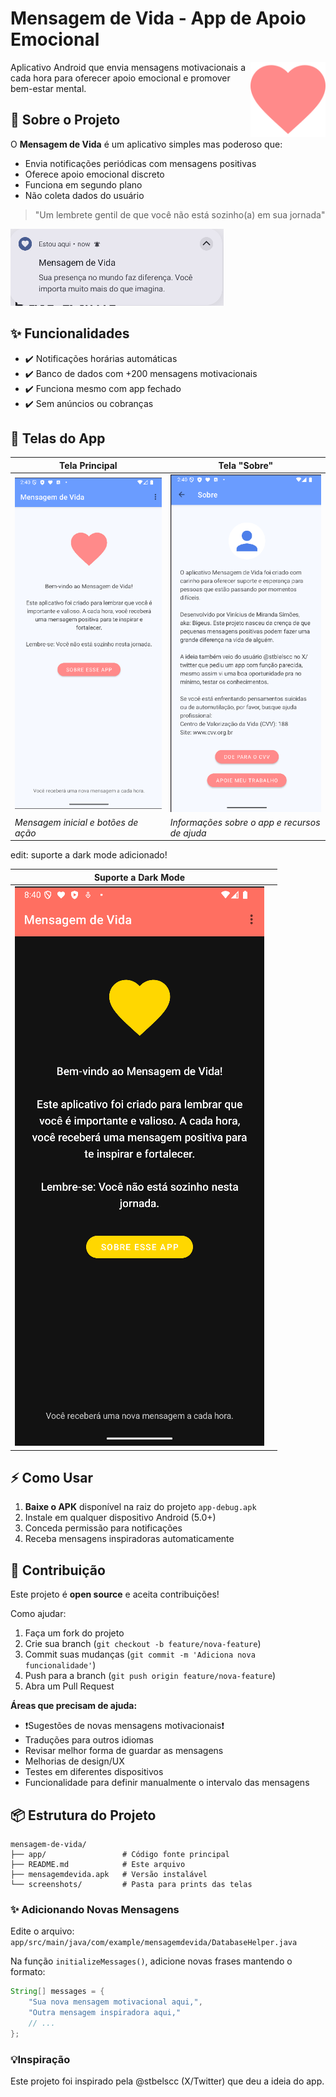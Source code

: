 # Mensagem de Vida - App de Apoio Emocional

<img src="screenshots/ic_heart.png" width="120" align="right"/>

Aplicativo Android que envia mensagens motivacionais a cada hora para oferecer apoio emocional e promover bem-estar mental.

## 📱 Sobre o Projeto

O **Mensagem de Vida** é um aplicativo simples mas poderoso que:
- Envia notificações periódicas com mensagens positivas
- Oferece apoio emocional discreto
- Funciona em segundo plano
- Não coleta dados do usuário

> "Um lembrete gentil de que você não está sozinho(a) em sua jornada"

![Exemplo de notificação](screenshots/Notification.png)

## ✨ Funcionalidades

- ✔️ Notificações horárias automáticas
- ✔️ Banco de dados com +200 mensagens motivacionais
- ✔️ Funciona mesmo com app fechado
- ✔️ Sem anúncios ou cobranças

## 📸 Telas do App

| Tela Principal | Tela "Sobre" |
|----------------|-------------|
| ![Tela Principal](screenshots/MainActivity.png) | ![Tela Sobre](screenshots/AboutActivity.png) |
| *Mensagem inicial e botões de ação* | *Informações sobre o app e recursos de ajuda* |

edit: suporte a dark mode adicionado!

| Suporte a Dark Mode |         |
|---------------------|---------|
| ![Dark Mode](screenshots/DarkMode.png) ||


## ⚡ Como Usar

1. **Baixe o APK** disponível na raiz do projeto `app-debug.apk`
2. Instale em qualquer dispositivo Android (5.0+)
3. Conceda permissão para notificações
4. Receba mensagens inspiradoras automaticamente

## 🤝 Contribuição

Este projeto é **open source** e aceita contribuições!

Como ajudar:
1. Faça um fork do projeto
2. Crie sua branch (`git checkout -b feature/nova-feature`)
3. Commit suas mudanças (`git commit -m 'Adiciona nova funcionalidade'`)
4. Push para a branch (`git push origin feature/nova-feature`)
5. Abra um Pull Request

**Áreas que precisam de ajuda:**
- ❗Sugestões de novas mensagens motivacionais❗
- Traduções para outros idiomas
- Revisar melhor forma de guardar as mensagens
- Melhorias de design/UX
- Testes em diferentes dispositivos
- Funcionalidade para definir manualmente o intervalo das mensagens

## 📦 Estrutura do Projeto
```
mensagem-de-vida/
├── app/                 # Código fonte principal
├── README.md            # Este arquivo
├── mensagemdevida.apk   # Versão instalável
└── screenshots/         # Pasta para prints das telas
```

### ✨ Adicionando Novas Mensagens

Edite o arquivo:
`app/src/main/java/com/example/mensagemdevida/DatabaseHelper.java`

Na função `initializeMessages()`, adicione novas frases mantendo o formato:

```java
String[] messages = {
    "Sua nova mensagem motivacional aqui,",
    "Outra mensagem inspiradora aqui,"
    // ...
};
```

### 💡Inspiração
Este projeto foi inspirado pela @stbelscc (X/Twitter) que deu a ideia do app. 